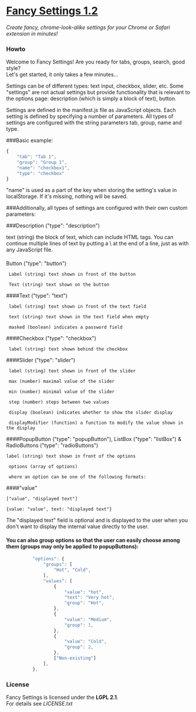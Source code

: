 # [Fancy Settings 1.2](https://github.com/frankkohlhepp/fancy-settings)
*Create fancy, chrome-look-alike settings for your Chrome or Safari extension in minutes!*

### Howto
Welcome to Fancy Settings! Are you ready for tabs, groups, search, good style?  
Let's get started, it only takes a few minutes...

Settings can be of different types: text input, checkbox, slider, etc. Some "settings" are not actual settings but provide functionality that is relevant to the options page: description (which is simply a block of text), button.

Settings are defined in the manifest.js file as JavaScript objects. Each setting is defined by specifying a number of parameters. All types of settings are configured with the string parameters tab, group, name and type.

###Basic example:
```javascript
{
    "tab": "Tab 1",
    "group": "Group 1",
    "name": "checkbox1",
    "type": "checkbox"
}
```

"name" is used as a part of the key when storing the setting's value in localStorage.
If it's missing, nothing will be saved.

###Additionally, all types of settings are configured with their own custom parameters:

###Description ("type": "description")

text (string) the block of text, which can include HTML tags. You can continue multiple lines of text by putting a \ at the end of a line, just as with any JavaScript file.

####
Button ("type": "button")
```
 Label (string) text shown in front of the button

 Text (string) text shown on the button
```

####Text ("type": "text")
```
 label (string) text shown in front of the text field

 text (string) text shown in the text field when empty

 masked (boolean) indicates a password field
```

####Checkbox ("type": "checkbox")
```
 label (string) text shown behind the checkbox
```

####Slider ("type": "slider")
```
 label (string) text shown in front of the slider

 max (number) maximal value of the slider

 min (number) minimal value of the slider

 step (number) steps between two values

 display (boolean) indicates whether to show the slider display

 displayModifier (function) a function to modify the value shown in the display
```

####PopupButton ("type": "popupButton"), ListBox ("type": "listBox") & RadioButtons ("type": "radioButtons")
```
label (string) text shown in front of the options

 options (array of options)

 where an option can be one of the following formats:
```

####"value"
```
["value", "displayed text"]

{value: "value", text: "displayed text"}
```
The "displayed text" field is optional and is displayed to the user when you don't want to display the internal value directly to the user.

#### You can also group options so that the user can easily choose among them (groups may only be applied to popupButtons):

```javascript
          "options": {
              "groups": [
                  "Hot", "Cold",
              ],
              "values": [
                  {
                      "value": "hot",
                      "text": "Very hot",
                      "group": "Hot",
                  },
                  {
                      "value": "Medium",
                      "group": 1,
                  },
                  {
                      "value": "Cold",
                      "group": 2,
                  },
                  ["Non-existing"]
              ],
          },

```

### License
Fancy Settings is licensed under the **LGPL 2.1**.  
For details see *LICENSE.txt*
